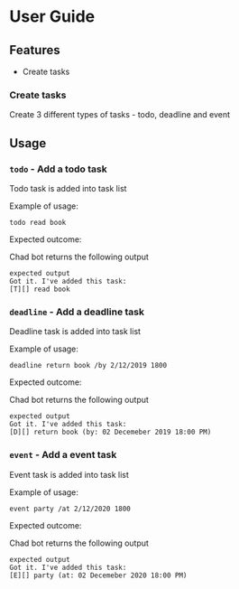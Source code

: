 # User Guide

## Features 
- Create tasks
### Create tasks

Create 3 different types of tasks - todo, deadline and event

## Usage

### `todo` - Add a todo task

Todo task is added into task list

Example of usage: 

`todo read book`

Expected outcome:

Chad bot returns the following output

```
expected output
Got it. I've added this task:
[T][] read book
```

### `deadline` - Add a deadline task

Deadline task is added into task list

Example of usage:

`deadline return book /by 2/12/2019 1800`

Expected outcome:

Chad bot returns the following output

```
expected output
Got it. I've added this task:
[D][] return book (by: 02 Decemeber 2019 18:00 PM)
```

### `event` - Add a event task

Event task is added into task list

Example of usage:

`event party /at 2/12/2020 1800`

Expected outcome:

Chad bot returns the following output

```
expected output
Got it. I've added this task:
[E][] party (at: 02 Decemeber 2020 18:00 PM)
```